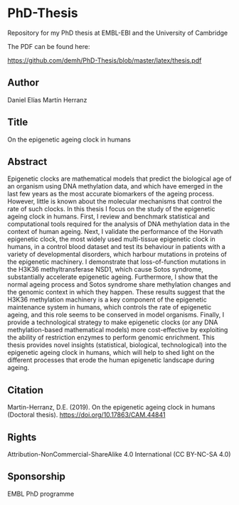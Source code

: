 # PhD-Thesis

Repository for my PhD thesis at EMBL-EBI and the University of Cambridge

The PDF can be found here:

https://github.com/demh/PhD-Thesis/blob/master/latex/thesis.pdf

## Author

Daniel Elías Martín Herranz

## Title

On the epigenetic ageing clock in humans

## Abstract

Epigenetic clocks are mathematical models that predict the biological age of an organism using DNA methylation data, and which have emerged in the last few years as the most accurate biomarkers of the ageing process. However, little is known about the molecular mechanisms that control the rate of such clocks. In this thesis I focus on the study of the epigenetic ageing clock in humans. First, I review and benchmark statistical and computational tools required for the analysis of DNA methylation data in the context of human ageing. Next, I validate the performance of the Horvath epigenetic clock, the most widely used multi-tissue epigenetic clock in humans, in a control blood dataset and test its behaviour in patients with a variety of developmental disorders, which harbour mutations in proteins of the epigenetic machinery. I demonstrate that loss-of-function mutations in the H3K36 methyltransferase NSD1, which cause Sotos syndrome, substantially accelerate epigenetic ageing. Furthermore, I show that the normal ageing process and Sotos syndrome share methylation changes and the genomic context in which they happen. These results suggest that the H3K36 methylation machinery is a key component of the epigenetic maintenance system in humans, which controls the rate of epigenetic ageing, and this role seems to be conserved in model organisms. Finally, I provide a technological strategy to make epigenetic clocks (or any DNA methylation-based mathematical models) more cost-effective by exploiting the ability of restriction enzymes to perform genomic enrichment. This thesis provides novel insights (statistical, biological, technological) into the epigenetic ageing clock in humans, which will help to shed light on the different processes that erode the human epigenetic landscape during ageing.

## Citation

Martin-Herranz, D.E. (2019). On the epigenetic ageing clock in humans (Doctoral thesis). https://doi.org/10.17863/CAM.44841

## Rights

Attribution-NonCommercial-ShareAlike 4.0 International (CC BY-NC-SA 4.0)

## Sponsorship

EMBL PhD programme


